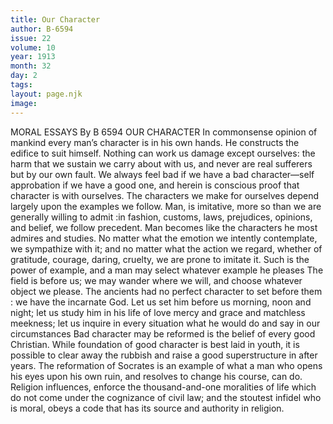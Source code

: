 ```yaml
---
title: Our Character
author: B-6594
issue: 22
volume: 10
year: 1913
month: 32
day: 2
tags:
layout: page.njk
image:
---
```

MORAL ESSAYS    By B 6594    OUR CHARACTER    In commonsense opinion of mankind every man’s character is in his own hands. He constructs the edifice to suit himself. Nothing can work us damage except ourselves: the harm that we sustain we carry about with us, and never are real sufferers but by our own fault. We always feel bad if we have a bad character—self approbation if we have a good one, and herein is conscious proof that character is with ourselves. The characters we make for ourselves depend largely upon the examples we follow. Man, is imitative, more so than we are generally willing to admit :in fashion, customs, laws, prejudices, opinions, and belief, we follow precedent. Man becomes like the characters he most admires and studies. No matter what the emotion we intently contemplate, we sympathize with it; and no matter what the action we regard, whether of gratitude, courage, daring, cruelty, we are prone to imitate it. Such is the power of example, and a man may select whatever example he pleases The field is before us; we may wander where we will, and choose whatever object we please. The ancients had no perfect character to set before them : we have the incarnate God. Let us set him before us morning, noon and night; let us study him in his life of love mercy and grace and matchless meekness; let us inquire in every situation what he would do and say in our circumstances Bad character may be reformed is the belief of every good Christian. While foundation of good character is best laid in youth, it is possible to clear away the rubbish and raise a good superstructure in after years. The reformation of Socrates is an example of what a man who opens his eyes upon his own ruin, and resolves to change his course, can do. Religion influences, enforce the thousand-and-one moralities of life which do not come under the cognizance of civil law; and the stoutest infidel who is moral, obeys a code that has its source and authority in religion. 




